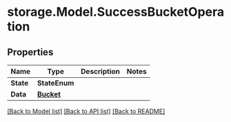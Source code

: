 # storage.Model.SuccessBucketOperation

## Properties

Name | Type | Description | Notes
------------ | ------------- | ------------- | -------------
**State** | **StateEnum** |  | 
**Data** | [**Bucket**](Bucket.md) |  | 

[[Back to Model list]](../README.md#documentation-for-models) [[Back to API list]](../README.md#documentation-for-api-endpoints) [[Back to README]](../README.md)


